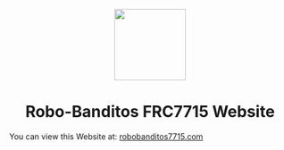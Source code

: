 <p align="center"><img src="https://i.imgur.com/c1mQjU6_d.webp" height="128"></p>
<h1 align="center">Robo-Banditos FRC7715 Website</h1>

You can view this Website at: [robobanditos7715.com](https://robobanditos7715.com)
